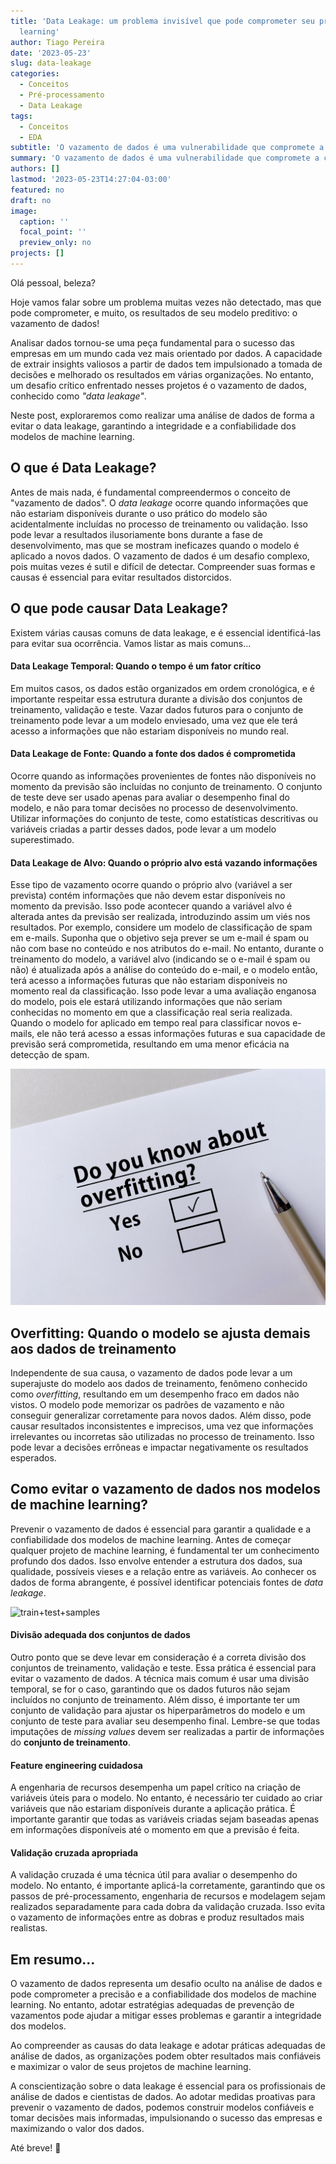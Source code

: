 ```yaml
---
title: 'Data Leakage: um problema invisível que pode comprometer seu projeto de machine
  learning'
author: Tiago Pereira
date: '2023-05-23'
slug: data-leakage
categories:
  - Conceitos
  - Pré-processamento
  - Data Leakage
tags:
  - Conceitos
  - EDA
subtitle: 'O vazamento de dados é uma vulnerabilidade que compromete a confiabilidade das métricas de avaliação do modelo, levando a resultados questionáveis e imprecisos.'
summary: 'O vazamento de dados é uma vulnerabilidade que compromete a confiabilidade das métricas de avaliação do modelo, levando a resultados questionáveis e imprecisos.'
authors: []
lastmod: '2023-05-23T14:27:04-03:00'
featured: no
draft: no
image:
  caption: ''
  focal_point: ''
  preview_only: no
projects: []
---
```


Olá pessoal, beleza?

Hoje vamos falar sobre um problema muitas vezes não detectado, mas que pode comprometer, e muito, os resultados de seu modelo preditivo: o vazamento de dados!

Analisar dados tornou-se uma peça fundamental para o sucesso das empresas em um mundo cada vez mais orientado por dados. A capacidade de extrair insights valiosos a partir de dados tem impulsionado a tomada de decisões e melhorado os resultados em várias organizações. No entanto, um desafio crítico enfrentado nesses projetos é o vazamento de dados, conhecido como _"data leakage"_. 

Neste post, exploraremos como realizar uma análise de dados de forma a evitar o data leakage, garantindo a integridade e a confiabilidade dos modelos de machine learning.

## O que é Data Leakage?

Antes de mais nada, é fundamental compreendermos o conceito de "vazamento de dados". O _data leakage_ ocorre quando informações que não estariam disponíveis durante o uso prático do modelo são acidentalmente incluídas no processo de treinamento ou validação. Isso pode levar a resultados ilusoriamente bons durante a fase de desenvolvimento, mas que se mostram ineficazes quando o modelo é aplicado a novos dados. O vazamento de dados é um desafio complexo, pois muitas vezes é sutil e difícil de detectar. Compreender suas formas e causas é essencial para evitar resultados distorcidos.


## O que pode causar Data Leakage?

Existem várias causas comuns de data leakage, e é essencial identificá-las para evitar sua ocorrência. Vamos listar as mais comuns...

#### Data Leakage Temporal: Quando o tempo é um fator crítico

Em muitos casos, os dados estão organizados em ordem cronológica, e é importante respeitar essa estrutura durante a divisão dos conjuntos de treinamento, validação e teste. Vazar dados futuros para o conjunto de treinamento pode levar a um modelo enviesado, uma vez que ele terá acesso a informações que não estariam disponíveis no mundo real.
  
#### Data Leakage de Fonte: Quando a fonte dos dados é comprometida 

Ocorre quando as informações provenientes de fontes não disponíveis no momento da previsão são incluídas no conjunto de treinamento. O conjunto de teste deve ser usado apenas para avaliar o desempenho final do modelo, e não para tomar decisões no processo de desenvolvimento. Utilizar informações do conjunto de teste, como estatísticas descritivas ou variáveis criadas a partir desses dados, pode levar a um modelo superestimado. 

#### Data Leakage de Alvo: Quando o próprio alvo está vazando informações

Esse tipo de vazamento ocorre quando o próprio alvo (variável a ser prevista) contém informações que não devem estar disponíveis no momento da previsão. Isso pode acontecer quando a variável alvo é alterada antes da previsão ser realizada, introduzindo assim um viés nos resultados. Por exemplo, considere um modelo de classificação de spam em e-mails. Suponha que o objetivo seja prever se um e-mail é spam ou não com base no conteúdo e nos atributos do e-mail. No entanto, durante o treinamento do modelo, a variável alvo (indicando se o e-mail é spam ou não) é atualizada após a análise do conteúdo do e-mail, e o modelo então, terá acesso a informações futuras que não estariam disponíveis no momento real da classificação. Isso pode levar a uma avaliação enganosa do modelo, pois ele estará utilizando informações que não seriam conhecidas no momento em que a classificação real seria realizada. Quando o modelo for aplicado em tempo real para classificar novos e-mails, ele não terá acesso a essas informações futuras e sua capacidade de previsão será comprometida, resultando em uma menor eficácia na detecção de spam. 


![over](over.jpeg)

## Overfitting: Quando o modelo se ajusta demais aos dados de treinamento

Independente de sua causa, o vazamento de dados pode levar a um superajuste do modelo aos dados de treinamento, fenômeno conhecido como _overfitting_, resultando em um desempenho fraco em dados não vistos. O modelo pode memorizar os padrões de vazamento e não conseguir generalizar corretamente para novos dados. Além disso, pode causar resultados inconsistentes e imprecisos, uma vez que informações irrelevantes ou incorretas são utilizadas no processo de treinamento. Isso pode levar a decisões errôneas e impactar negativamente os resultados esperados.

## Como evitar o vazamento de dados nos modelos de machine learning?

Prevenir o vazamento de dados é essencial para garantir a qualidade e a confiabilidade dos modelos de machine learning. Antes de começar qualquer projeto de machine learning, é fundamental ter um conhecimento profundo dos dados. Isso envolve entender a estrutura dos dados, sua qualidade, possíveis vieses e a relação entre as variáveis. Ao conhecer os dados de forma abrangente, é possível identificar potenciais fontes de _data leakage_.


![train+test+samples](https://media4.giphy.com/media/zIOdLMZDcBDc2gk6vV/giphy.gif)  


#### Divisão adequada dos conjuntos de dados

Outro ponto que se deve levar em consideração é a correta divisão dos conjuntos de treinamento, validação e teste. Essa prática é essencial para evitar o vazamento de dados. A técnica mais comum é usar uma divisão temporal, se for o caso, garantindo que os dados futuros não sejam incluídos no conjunto de treinamento. Além disso, é importante ter um conjunto de validação para ajustar os hiperparâmetros do modelo e um conjunto de teste para avaliar seu desempenho final. Lembre-se que todas imputações de _missing values_ devem ser realizadas a partir de informações do **conjunto de treinamento**.

#### Feature engineering cuidadosa

A engenharia de recursos desempenha um papel crítico na criação de variáveis úteis para o modelo. No entanto, é necessário ter cuidado ao criar variáveis que não estariam disponíveis durante a aplicação prática. É importante garantir que todas as variáveis criadas sejam baseadas apenas em informações disponíveis até o momento em que a previsão é feita. 

#### Validação cruzada apropriada

A validação cruzada é uma técnica útil para avaliar o desempenho do modelo. No entanto, é importante aplicá-la corretamente, garantindo que os passos de pré-processamento, engenharia de recursos e modelagem sejam realizados separadamente para cada dobra da validação cruzada. Isso evita o vazamento de informações entre as dobras e produz resultados mais realistas.

## Em resumo...

O vazamento de dados representa um desafio oculto na análise de dados e pode comprometer a precisão e a confiabilidade dos modelos de machine learning. No entanto, adotar estratégias adequadas de prevenção de vazamentos pode ajudar a mitigar esses problemas e garantir a integridade dos modelos.

Ao compreender as causas do data leakage e adotar práticas adequadas de análise de dados, as organizações podem obter resultados mais confiáveis e maximizar o valor de seus projetos de machine learning.

A conscientização sobre o data leakage é essencial para os profissionais de análise de dados e cientistas de dados. Ao adotar medidas proativas para prevenir o vazamento de dados, podemos construir modelos confiáveis e tomar decisões mais informadas, impulsionando o sucesso das empresas e maximizando o valor dos dados.


Até breve! 👋


